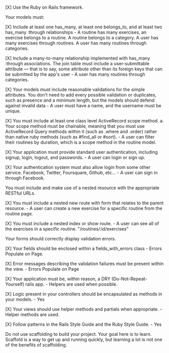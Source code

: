 [X] Use the Ruby on Rails framework.

Your models must:

[X] Include at least one has_many, at least one belongs_to, and at least two has_many :through relationships - A routine has many exercises, an exercise belongs to a routine. A routine belongs to a category. A user has many exercises through routines. A user has many routines through categories.  

[X] Include a many-to-many relationship implemented with has_many :through associations. The join table must include a user-submittable attribute — that is to say, some attribute other than its foreign keys that can be submitted by the app's user - A user has many routines through categories.

[X] Your models must include reasonable validations for the simple attributes. You don't need to add every possible validation or duplicates, such as presence and a minimum length, but the models should defend against invalid data - A user must have a name, and the username must be unique. 

[X] You must include at least one class level ActiveRecord scope method. a. Your scope method must be chainable, meaning that you must use ActiveRecord Query methods within it (such as .where and .order) rather than native ruby methods (such as #find_all or #sort). - A user can filter their routines by duration, which is a scope method in the routine model. 

[X] Your application must provide standard user authentication, including signup, login, logout, and passwords. - A user can login or sign up. 

[X] Your authentication system must also allow login from some other service. Facebook, Twitter, Foursquare, Github, etc... - A user can sign in through Facebook. 

You must include and make use of a nested resource with the appropriate RESTful URLs.

[X] You must include a nested new route with form that relates to the parent resource. - A user can create a new exercise for a specific routine from the routine page. 

[X] You must include a nested index or show route. - A user can see all of the exercises in a specific routine. "/routines/:id/exercises"

Your forms should correctly display validation errors.

[X] Your fields should be enclosed within a fields_with_errors class - Errors Populate on Page. 

[X] Error messages describing the validation failures must be present within the view. - Errors Populate on Page 

[X] Your application must be, within reason, a DRY (Do-Not-Repeat-Yourself) rails app. - Helpers are used when possible. 

[X] Logic present in your controllers should be encapsulated as methods in your models. - Yes

[X] Your views should use helper methods and partials when appropriate. - Helper methods are used. 

[X] Follow patterns in the Rails Style Guide and the Ruby Style Guide. - Yes 

Do not use scaffolding to build your project. Your goal here is to learn. Scaffold is a way to get up and running quickly, but learning a lot is not one of the benefits of scaffolding.

